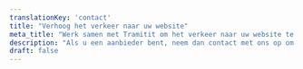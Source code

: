 ```yaml
---
translationKey: 'contact'
title: "Verhoog het verkeer naar uw website"
meta_title: "Werk samen met Tramitit om het verkeer naar uw website te verhogen"
description: "Als u een aanbieder bent, neem dan contact met ons op om in de gidsen te worden opgenomen."
draft: false
---
```

